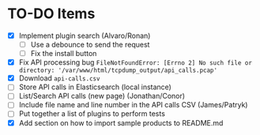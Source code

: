 # TO-DO Items

- [x] Implement plugin search (Alvaro/Ronan)
  - [ ] Use a debounce to send the request
  - [ ] Fix the install button
- [x] Fix API processing bug `FileNotFoundError: [Errno 2] No such file or directory: '/var/www/html/tcpdump_output/api_calls.pcap'`
- [x] Download `api-calls.csv`
- [ ] Store API calls in Elasticsearch (local instance)
- [ ] List/Search API calls (new page) (Jonathan/Conor)
- [ ] Include file name and line number in the API calls CSV (James/Patryk)
- [ ] Put together a list of plugins to perform tests
- [x] Add section on how to import sample products to README.md
